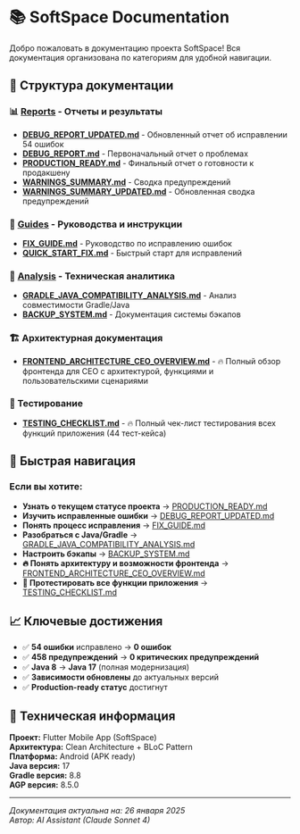 # 📚 SoftSpace Documentation

Добро пожаловать в документацию проекта SoftSpace! Вся документация организована по категориям для удобной навигации.

## 📂 Структура документации

### 📊 [Reports](./reports/) - Отчеты и результаты
- **[DEBUG_REPORT_UPDATED.md](./reports/DEBUG_REPORT_UPDATED.md)** - Обновленный отчет об исправлении 54 ошибок
- **[DEBUG_REPORT.md](./reports/DEBUG_REPORT.md)** - Первоначальный отчет о проблемах  
- **[PRODUCTION_READY.md](./reports/PRODUCTION_READY.md)** - Финальный отчет о готовности к продакшену
- **[WARNINGS_SUMMARY.md](./reports/WARNINGS_SUMMARY.md)** - Сводка предупреждений
- **[WARNINGS_SUMMARY_UPDATED.md](./reports/WARNINGS_SUMMARY_UPDATED.md)** - Обновленная сводка предупреждений

### 📖 [Guides](./guides/) - Руководства и инструкции  
- **[FIX_GUIDE.md](./guides/FIX_GUIDE.md)** - Руководство по исправлению ошибок
- **[QUICK_START_FIX.md](./guides/QUICK_START_FIX.md)** - Быстрый старт для исправлений

### 🔬 [Analysis](./analysis/) - Техническая аналитика
- **[GRADLE_JAVA_COMPATIBILITY_ANALYSIS.md](./analysis/GRADLE_JAVA_COMPATIBILITY_ANALYSIS.md)** - Анализ совместимости Gradle/Java
- **[BACKUP_SYSTEM.md](./analysis/BACKUP_SYSTEM.md)** - Документация системы бэкапов

### 🏗️ Архитектурная документация
- **[FRONTEND_ARCHITECTURE_CEO_OVERVIEW.md](./FRONTEND_ARCHITECTURE_CEO_OVERVIEW.md)** - 🔥 Полный обзор фронтенда для CEO с архитектурой, функциями и пользовательскими сценариями

### 🧪 Тестирование
- **[TESTING_CHECKLIST.md](./TESTING_CHECKLIST.md)** - 🔥 Полный чек-лист тестирования всех функций приложения (44 тест-кейса)

## 🚀 Быстрая навигация

### Если вы хотите:
- **Узнать о текущем статусе проекта** → [PRODUCTION_READY.md](./reports/PRODUCTION_READY.md)
- **Изучить исправленные ошибки** → [DEBUG_REPORT_UPDATED.md](./reports/DEBUG_REPORT_UPDATED.md)  
- **Понять процесс исправления** → [FIX_GUIDE.md](./guides/FIX_GUIDE.md)
- **Разобраться с Java/Gradle** → [GRADLE_JAVA_COMPATIBILITY_ANALYSIS.md](./analysis/GRADLE_JAVA_COMPATIBILITY_ANALYSIS.md)
- **Настроить бэкапы** → [BACKUP_SYSTEM.md](./analysis/BACKUP_SYSTEM.md)
- **🔥 Понять архитектуру и возможности фронтенда** → [FRONTEND_ARCHITECTURE_CEO_OVERVIEW.md](./FRONTEND_ARCHITECTURE_CEO_OVERVIEW.md)
- **🧪 Протестировать все функции приложения** → [TESTING_CHECKLIST.md](./TESTING_CHECKLIST.md)

## 📈 Ключевые достижения

- ✅ **54 ошибки** исправлено → **0 ошибок**
- ✅ **458 предупреждений** → **0 критических предупреждений**  
- ✅ **Java 8** → **Java 17** (полная модернизация)
- ✅ **Зависимости обновлены** до актуальных версий
- ✅ **Production-ready статус** достигнут

## 🔧 Техническая информация

**Проект:** Flutter Mobile App (SoftSpace)  
**Архитектура:** Clean Architecture + BLoC Pattern  
**Платформа:** Android (APK ready)  
**Java версия:** 17  
**Gradle версия:** 8.8  
**AGP версия:** 8.5.0  

---

*Документация актуальна на: 26 января 2025*  
*Автор: AI Assistant (Claude Sonnet 4)* 